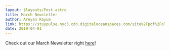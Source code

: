 ```yaml
---
layout: $layouts/Post.astro
title: March Newsletter
author: Areyan Kayum
link: https://stuypulse.nyc3.cdn.digitaloceanspaces.com/site%2Fpdf%2Fold_pdfs%2F2019_march.pdf
date: 2019-04-01
---
```


Check out our March Newsletter right [here](https://stuypulse.nyc3.cdn.digitaloceanspaces.com/site%2Fpdf%2Fold_pdfs%2F2019_march.pdf)!

